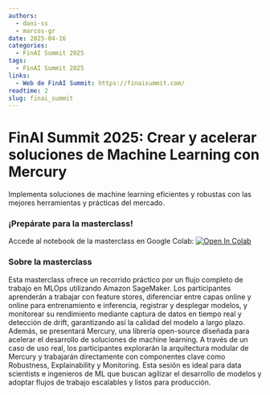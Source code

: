 ```yaml
---
authors:
  - dani-ss
  - marcos-gr
date: 2025-04-16
categories:
  - FinAI Summit 2025
tags:
  - FinAI Summit 2025
links:
  - Web de FinAI Summit: https://finaisummit.com/
readtime: 2
slug: finai_summit
---
```


# FinAI Summit 2025: Crear y acelerar soluciones de Machine Learning con Mercury

Implementa soluciones de machine learning eficientes y robustas con las mejores herramientas y prácticas del mercado.

<!-- more -->

### ¡Prepárate para la masterclass!

Accede al notebook de la masterclass en Google Colab: [![Open In Colab](https://colab.research.google.com/assets/colab-badge.svg)](https://colab.research.google.com/github/BBVA/mercury/blob/master/src/notebooks/finai_summit_2025/hands_on.ipynb)

<!-- [Descarga el dataset](https://raw.githubusercontent.com/BBVA/mercury/refs/heads/master/src/data/finai_summit_2025/dataset.csv){ .md-button .md-button--primary :download="dataset.csv" } -->

### Sobre la masterclass

Esta masterclass ofrece un recorrido práctico por un flujo completo de trabajo en MLOps utilizando Amazon SageMaker. Los participantes aprenderán a trabajar con feature stores, diferenciar entre capas online y online para entrenamiento e inferencia, registrar y desplegar modelos, y monitorear su rendimiento mediante captura de datos en tiempo real y detección de drift, garantizando así la calidad del modelo a largo plazo. Además, se presentará Mercury, una librería open-source diseñada para acelerar el desarrollo de soluciones de machine learning. A través de un caso de uso real, los participantes explorarán la arquitectura modular de Mercury y trabajarán directamente con componentes clave como Robustness, Explainability y Monitoring. Esta sesión es ideal para data scientists e ingenieros de ML que buscan agilizar el desarrollo de modelos y adoptar flujos de trabajo escalables y listos para producción.

<br>
